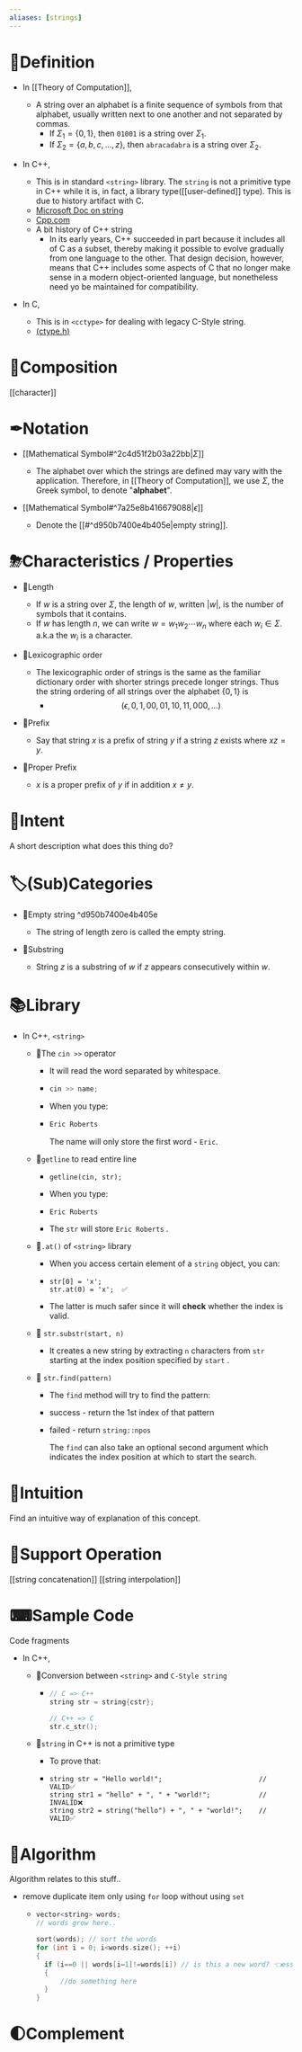 ```yaml
---
aliases: [strings]
---
```


# 📝Definition
- In [[Theory of Computation]],
    - A string over an alphabet is a finite sequence of symbols from that alphabet, usually written next to one another and not separated by commas.
        - If $\Sigma_1 = \{0,1\}$, then `01001` is a string over $\Sigma_1$.
        - If $\Sigma_2 = \{a, b, c, . . . , z\}$, then `abracadabra` is a string over $\Sigma_2$.
        
- In C++,
    - This is in standard `<string>` library. The `string` is not a primitive type in C++ while it is, in fact, a library type([[user-defined]] type). This is due to history artifact with C.
    - [Microsoft Doc on string](https://docs.microsoft.com/en-us/cpp/standard-library/string?view=msvc-170)
    - [Cpp.com](https://cplusplus.com/reference/string/string/)
    - A bit history of C++ string
        - In its early years, C++ succeeded in part because it includes all of C as a subset, thereby making it possible to evolve gradually from one language to the other. That design decision, however, means that C++ includes some aspects of C that no longer make sense in a modern object-oriented language, but nonetheless need yo be maintained for compatibility.
        
- In C,
    - This is in `<cctype>` for dealing with legacy C-Style string.
    - [<cctype> (ctype.h)](https://cplusplus.com/reference/cctype/)
    

# 🧪Composition
[[character]]

# ✒Notation
- [[Mathematical Symbol#^2c4d51f2b03a22bb|$\Sigma$]]
    - The alphabet over which the strings are defined may vary with the application. Therefore, in [[Theory of Computation]], we use $\Sigma$, the Greek symbol, to denote "**alphabet**".
    
- [[Mathematical Symbol#^7a25e8b416679088|$\epsilon$]]
    - Denote the [[#^d950b7400e4b405e|empty string]].
    
# ⛈Characteristics / Properties
- 📌Length
    - If $w$ is a string over $\Sigma$, the length of $w$, written $|w|$, is the number of symbols that it contains.
    - If $w$ has length $n$, we can write $w = w_1w_2\cdots w_n$ where each $w_i\in\Sigma$. a.k.a the $w_i$ is a character.
    
- 📌Lexicographic order
    - The lexicographic order of strings is the same as the familiar dictionary order with shorter strings precede longer strings. Thus the string ordering of all strings over the
      alphabet $\{0,1\}$ is
        - $$
          (\epsilon, 0, 1, 00, 01, 10, 11, 000, . . .)
          $$
        
- 📌Prefix
    - Say that string $x$ is a prefix of string $y$ if a string $z$ exists where $xz = y$.
    
- 📌Proper Prefix
    - $x$ is a proper prefix of $y$ if in addition $x\neq y$.
    
# 🎯Intent
 A short description what does this thing do?

# 🏷(Sub)Categories
- 📌Empty string ^d950b7400e4b405e
    - The string of length zero is called the empty string.
    
- 📌Substring
    - String $z$ is a substring of $w$ if $z$ appears consecutively within $w$.
    
# 📚Library
- In C++, `<string>`
    - 📌The `cin >>` operator
        - It will read the word separated by whitespace.
        - ```c++
          cin >> name;
          ```
        - When you type:
        - ```cmd
          Eric Roberts
          ```
          The name will only store the first word - `Eric`.
        
    - 📌`getline` to read entire line
        - ```
          getline(cin, str);
          ```
        - When you type:
        - ```
          Eric Roberts
          ```
        - The  `str`  will store  `Eric Roberts` .
        
    - 📌`.at()` of `<string>` library
        - When you access certain element of a  `string`  object, you can:
        - ```
          str[0] = 'x';
          str.at(0) = 'x';  ✅
          ```
        - The latter is much safer since it will **check** whether the index is valid.
        
    - 📌 `str.substr(start, n)`
        - It creates a new string by extracting  `n`  characters from  `str`  starting at the index position specified by  `start` .
        
    - 📌 `str.find(pattern)`
        - The  `find`  method will try to find the pattern:
        - success - return the 1st index of that pattern
        - failed - return  `string::npos` 
          
          The  `find`  can also take an optional second argument which indicates the index position at which to start the search.
        
# 🧠Intuition
Find an intuitive way of explanation of this concept.

# 💫Support Operation
[[string concatenation]]
[[string interpolation]]


# ⌨Sample Code
 Code fragments
- In C++,
    - 📌Conversion between `<string>` and `C-Style string`
        - ``` c++
          // C => C++
          string str = string{cstr};
          
          // C++ => C
          str.c_str();
          ```
        
    - 📌`string` in C++ is not a primitive type
        - To prove that:
        - ```
          string str = "Hello world!";                        // VALID✅
          string str1 = "hello" + ", " + "world!";            // INVALID❌
          string str2 = string("hello") + ", " + "world!";    // VALID✅
          ```
        
# 🐍Algorithm
Algorithm relates to this stuff..
- remove duplicate item only using `for` loop without using `set`
    - ``` c++
      vector<string> words;
      // words grow here..
      
      sort(words); // sort the words
      for (int i = 0; i<words.size(); ++i)
      {
        if (i==0 || words[i–1]!=words[i]) // is this a new word? 👈essence of this algorithm
        {
         	//do something here 
        }
      }
      
      ```
    
# 🌓Complement


